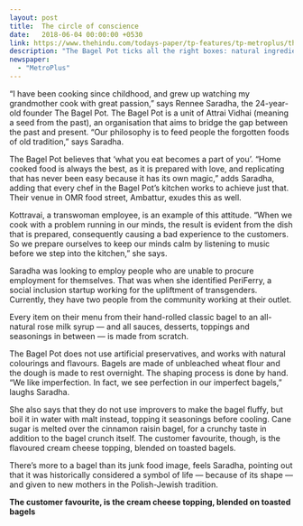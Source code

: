 ```yaml
---
layout: post
title:  The circle of conscience
date:   2018-06-04 00:00:00 +0530
link: https://www.thehindu.com/todays-paper/tp-features/tp-metroplus/the-circle-of-conscience/article24075629.ece
description: "The Bagel Pot ticks all the right boxes: natural ingredients, customised choices and inclusive employment."
newspaper: 
  - "MetroPlus"
---
```


“I have been cooking since childhood, and grew up watching my grandmother cook with great passion,” says Rennee Saradha, the 24-year-old founder The Bagel Pot. The Bagel Pot is a unit of Attrai Vidhai (meaning a seed from the past), an organisation that aims to bridge the gap between the past and present. “Our philosophy is to feed people the forgotten foods of old tradition,” says Saradha.

The Bagel Pot believes that ‘what you eat becomes a part of you’. “Home cooked food is always the best, as it is prepared with love, and replicating that has never been easy because it has its own magic,” adds Saradha, adding that every chef in the Bagel Pot’s kitchen works to achieve just that. Their venue in OMR food street, Ambattur, exudes this as well.

Kottravai, a transwoman employee, is an example of this attitude. “When we cook with a problem running in our minds, the result is evident from the dish that is prepared, consequently causing a bad experience to the customers. So we prepare ourselves to keep our minds calm by listening to music before we step into the kitchen,” she says.

Saradha was looking to employ people who are unable to procure employment for themselves. That was when she identified PeriFerry, a social inclusion startup working for the upliftment of transgenders. Currently, they have two people from the community working at their outlet.

Every item on their menu from their hand-rolled classic bagel to an all-natural rose milk syrup — and all sauces, desserts, toppings and seasonings in between — is made from scratch.

The Bagel Pot does not use artificial preservatives, and works with natural colourings and flavours. Bagels are made of unbleached wheat flour and the dough is made to rest overnight. The shaping process is done by hand. “We like imperfection. In fact, we see perfection in our imperfect bagels,” laughs Saradha.

She also says that they do not use improvers to make the bagel fluffy, but boil it in water with malt instead, topping it seasonings before cooling. Cane sugar is melted over the cinnamon raisin bagel, for a crunchy taste in addition to the bagel crunch itself. The customer favourite, though, is the flavoured cream cheese topping, blended on toasted bagels.

There’s more to a bagel than its junk food image, feels Saradha, pointing out that it was historically considered a symbol of life — because of its shape — and given to new mothers in the Polish-Jewish tradition.


<b>The customer favourite, is the cream cheese topping, blended on toasted bagels</b>
